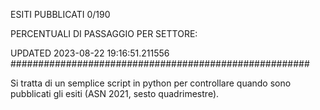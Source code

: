 ESITI PUBBLICATI 0/190 

PERCENTUALI DI PASSAGGIO PER SETTORE:

UPDATED 2023-08-22 19:16:51.211556
###################################################### 

Si tratta di un semplice script in python per controllare quando sono pubblicati gli esiti (ASN 2021, sesto quadrimestre).

